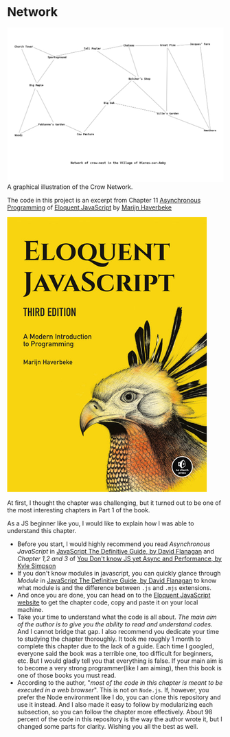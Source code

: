 # Network
![crow-tech](./images/network.jpg) 
A graphical illustration of the Crow Network.

The code in this project is an excerpt from Chapter 11 [Asynchronous Programming](https://eloquentjavascript.net/11_async.html) of [Eloquent JavaScript](https://eloquentjavascript.net) by [Marijn Haverbeke](https://github.com/marijnh)

![ejs](./images/ejs.jpg)

At first, I thought the chapter was challenging, but it turned out to be one of the most interesting chapters in Part 1 of the book.

As a JS beginner like you, I would like to explain how I was able to understand this chapter.

- Before you start, I would highly recommend you read *Asynchronous JavaScript* in [JavaScript The Definitive Guide, by David Flanagan](https://www.oreilly.com/library/view/javascript-the-definitive/9781491952016/) and *Chapter 1,2 and 3* of [You Don't know JS yet Async and Performance, by Kyle Simpson ](https://www.amazon.com/You-Dont-Know-JS-Performance/dp/1491904224)
- If you don't know modules in javascript, you can quickly glance through *Module* in [JavaScript The Definitive Guide, by David Flanagan](https://www.oreilly.com/library/view/javascript-the-definitive/9781491952016/) to know what module is and the difference between `.js` and `.mjs` extensions. 
- And once you are done, you can head on to the [Eloquent JavaScript website](https://eloquentjavascript.net/code/#11) to get the chapter code, copy and paste it on your local machine.
- Take your time to understand what the code is all about. *The main aim of the author is to give you the ability to read and understand codes*. And I cannot bridge that gap. I also recommend you dedicate your time to studying the chapter thoroughly. It took me roughly 1 month to complete this chapter due to the lack of a guide. Each time I googled, everyone said the book was a terrible one, too difficult for beginners, etc. But I would gladly tell you that everything is false. If your main aim is to become a very strong programmer(like I am aiming), then this book is one of those books you must read.
- According to the author, "*most of the code in this chapter is meant to be executed in a web browser*". This is not on `Node.js`. If, however, you prefer the Node environment like I do, you can clone this repository and use it instead. And I also made it easy to follow by modularizing each subsection, so you can follow the chapter more effectively. About 98 percent of the code in this repository is the way the author wrote it, but I changed some parts for clarity. Wishing you all the best as well.

